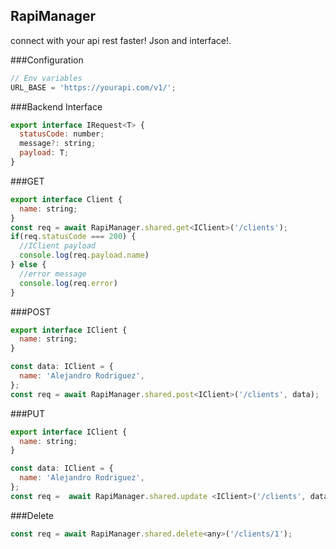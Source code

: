 ## RapiManager

connect with your api rest faster! Json and interface!. 

###Configuration

```javascript
// Env variables
URL_BASE = 'https://yourapi.com/v1/';
```

###Backend Interface

```javascript
export interface IRequest<T> {
  statusCode: number;
  message?: string;
  payload: T;
}
```

###GET

```javascript
export interface Client {
  name: string;
}
const req = await RapiManager.shared.get<IClient>('/clients');
if(req.statusCode === 200) {
  //IClient payload
  console.log(req.payload.name)
} else {
  //error message
  console.log(req.error)
}
```

###POST

```javascript
export interface IClient {
  name: string;
}

const data: IClient = {
  name: 'Alejandro Rodriguez',
};
const req = await RapiManager.shared.post<IClient>('/clients', data);
```

###PUT

```javascript
export interface IClient {
  name: string;
}

const data: IClient = {
  name: 'Alejandro Rodriguez',
};
const req =  await RapiManager.shared.update <IClient>('/clients', data);
```

###Delete

```javascript
const req = await RapiManager.shared.delete<any>('/clients/1');
```
